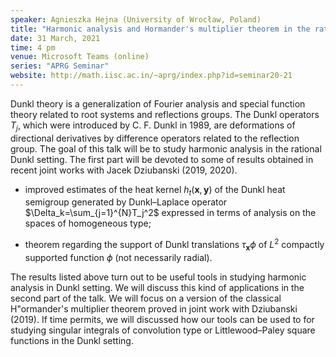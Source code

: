 ```yaml
---
speaker: Agnieszka Hejna (University of Wrocław, Poland)
title: "Harmonic analysis and Hormander's multiplier theorem in the rational Dunkl setting"
date: 31 March, 2021
time: 4 pm
venue: Microsoft Teams (online)
series: "APRG Seminar"
website: http://math.iisc.ac.in/~aprg/index.php?id=seminar20-21
---
```


Dunkl theory is a generalization of Fourier analysis and special function theory related to
root systems and reflections groups. The Dunkl operators $T_{j}$, which were introduced by
C. F. Dunkl in 1989, are deformations of directional derivatives by difference operators
related to the reflection group. The goal of this talk will be to study harmonic analysis
in the rational Dunkl setting. The first part will be devoted to some of results obtained
in recent joint works with Jacek Dziubanski (2019, 2020).

-  improved estimates of the heat kernel $h_t(\mathbf{x},\mathbf{y})$ of the Dunkl heat
semigroup generated by Dunkl–Laplace operator $\Delta_k=\sum_{j=1}^{N}T_j^2$ expressed
in terms of analysis on the spaces of homogeneous type;

- theorem regarding the support of Dunkl translations $\tau_{\mathbf{x}}\phi$ of $L^2$
compactly supported function $\phi$ (not necessarily radial).

The results listed above turn out to be useful tools in studying harmonic analysis in
Dunkl setting. We will discuss this kind of applications in the second part of the talk.
We will focus on a version of the classical H\"ormander's multiplier theorem proved in joint
work with Dziubanski (2019). If time permits, we will discussed how our tools can be used to
for studying singular integrals of convolution type or Littlewood–Paley square functions
in the Dunkl setting.

